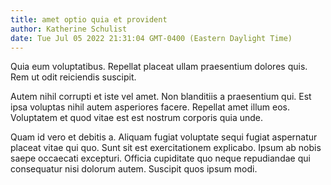 ```yaml
---
title: amet optio quia et provident
author: Katherine Schulist
date: Tue Jul 05 2022 21:31:04 GMT-0400 (Eastern Daylight Time)
---
```

Quia eum voluptatibus. Repellat placeat ullam praesentium dolores quis. Rem ut odit reiciendis suscipit.

 Autem nihil corrupti et iste vel amet. Non blanditiis a praesentium qui. Est ipsa voluptas nihil autem asperiores facere. Repellat amet illum eos. Voluptatem et quod vitae est est nostrum corporis quia unde.

 Quam id vero et debitis a. Aliquam fugiat voluptate sequi fugiat aspernatur placeat vitae qui quo. Sunt sit est exercitationem explicabo. Ipsum ab nobis saepe occaecati excepturi. Officia cupiditate quo neque repudiandae qui consequatur nisi dolorum autem. Suscipit quos ipsum modi.